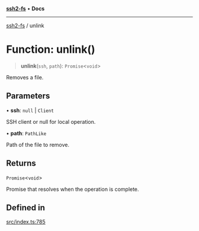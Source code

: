 [**ssh2-fs**](../README.md) • **Docs**

---

[ssh2-fs](../README.md) / unlink

# Function: unlink()

> **unlink**(`ssh`, `path`): `Promise`\<`void`\>

Removes a file.

## Parameters

• **ssh**: `null` \| `Client`

SSH client or null for local operation.

• **path**: `PathLike`

Path of the file to remove.

## Returns

`Promise`\<`void`\>

Promise that resolves when the operation is complete.

## Defined in

[src/index.ts:785](https://github.com/adaltas/node-ssh2-fs/blob/d3bd0a05ed430bf829c995be339898786e60a46c/src/index.ts#L785)
